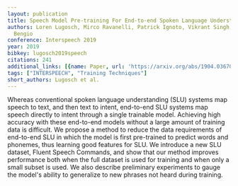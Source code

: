 ```yaml
---
layout: publication
title: Speech Model Pre-training For End-to-end Spoken Language Understanding
authors: Loren Lugosch, Mirco Ravanelli, Patrick Ignoto, Vikrant Singh Tomar, Yoshua
  Bengio
conference: Interspeech 2019
year: 2019
bibkey: lugosch2019speech
citations: 241
additional_links: [{name: Paper, url: 'https://arxiv.org/abs/1904.03670'}]
tags: ["INTERSPEECH", "Training Techniques"]
short_authors: Lugosch et al.
---
```

Whereas conventional spoken language understanding (SLU) systems map speech
to text, and then text to intent, end-to-end SLU systems map speech directly to
intent through a single trainable model. Achieving high accuracy with these
end-to-end models without a large amount of training data is difficult. We
propose a method to reduce the data requirements of end-to-end SLU in which the
model is first pre-trained to predict words and phonemes, thus learning good
features for SLU. We introduce a new SLU dataset, Fluent Speech Commands, and
show that our method improves performance both when the full dataset is used
for training and when only a small subset is used. We also describe preliminary
experiments to gauge the model's ability to generalize to new phrases not heard
during training.